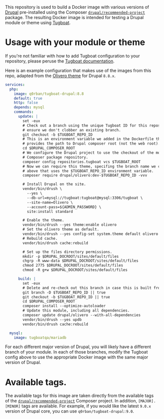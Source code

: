 This repository is used to build a Docker image with various versions of
[Drupal](https://drupal.org) pre-installed using the Composer
[`drupal/recommended-project`](https://github.com/drupal/recommended-project)
package. The resulting Docker image is intended for testing a Drupal module or
theme using [Tugboat](https://tugboat.qa).

# Usage with your module or theme

If you're not familiar with how to add Tugboat configuration to your repository,
please peruse the [Tugboat documentation](https://docs.tugboat.qa).

Here is an example configuration that makes use of the images from this repo,
adapted from the [Olivero theme](https://drupal.org/project/olivero) for Drupal
`8.8.x`.

```yaml
services:
  php:
    image: q0rban/tugboat-drupal:8.8
    default: true
    http: false
    depends: mysql
    commands:
      update: |
        set -eux
        # Check out a branch using the unique Tugboat ID for this repository, to
        # ensure we don't clobber an existing branch.
        git checkout -b $TUGBOAT_REPO_ID
        # This is an environment variable we added in the Dockerfile that
        # provides the path to Drupal composer root (not the web root).
        cd $DRUPAL_COMPOSER_ROOT
        # We configure the Drupal project to use the checkout of the module as a
        # Composer package repository.
        composer config repositories.tugboat vcs $TUGBOAT_ROOT
        # Now we can require this theme, specifing the branch name we created
        # above that uses the $TUGBOAT_REPO_ID environment variable.
        composer require drupal/olivero:dev-$TUGBOAT_REPO_ID -vvv

        # Install Drupal on the site.
        vendor/bin/drush \
          --yes \
          --db-url=mysql://tugboat:tugboat@mysql:3306/tugboat \
          --site-name=Olivero \
          --account-pass=${ADMIN_PASSWORD} \
          site:install standard

        # Enable the theme.
        vendor/bin/drush --yes theme:enable olivero
        # Set the olivero theme as default.
        vendor/bin/drush --yes config-set system.theme default olivero
        # Rebuild cache.
        vendor/bin/drush cache:rebuild

        # Set up the files directory permissions.
        mkdir -p $DRUPAL_DOCROOT/sites/default/files
        chgrp -R www-data $DRUPAL_DOCROOT/sites/default/files
        chmod 2775 $DRUPAL_DOCROOT/sites/default/files
        chmod -R g+w $DRUPAL_DOCROOT/sites/default/files

      build: |
        set -eux
        # Delete and re-check out this branch in case this is built from a Base Preview.
        git branch -D $TUGBOAT_REPO_ID || true
        git checkout -b $TUGBOAT_REPO_ID || true
        cd $DRUPAL_COMPOSER_ROOT
        composer install --optimize-autoloader
        # Update this module, including all dependencies.
        composer update drupal/olivero --with-all-dependencies
        vendor/bin/drush --yes updb
        vendor/bin/drush cache:rebuild

  mysql:
    image: tugboatqa/mariadb
```

For each different major version of Drupal, you will likely have a different
branch of your module. In each of those branches, modify the Tugboat config
above to use the appropriate Docker image with the same major version of Drupal.

# Available tags.

The available tags for this image are taken directly from the available tags
of the [`drupal/recommended-project`](https://github.com/drupal/recommended-project/tags)
Composer project. In addition, `[MAJOR].[MINOR]` tags are available. For
example, if you would like the latest `9.0.x` version of Drupal core, you can
use `q0rban/tugboat-drupal:9.0`.
